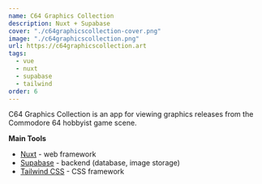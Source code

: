 ```yaml
---
name: C64 Graphics Collection
description: Nuxt + Supabase
cover: "./c64graphicscollection-cover.png"
image: "./c64graphicscollection.png"
url: https://c64graphicscollection.art
tags:
  - vue
  - nuxt
  - supabase
  - tailwind
order: 6
---
```


C64 Graphics Collection is an app for viewing graphics releases from the Commodore 64 hobbyist game scene.

**Main Tools**

- [Nuxt](https://nuxt.com) - web framework
- [Supabase](https://picocss.com/) - backend (database, image storage)
- [Tailwind CSS](https://tailwindui.com/) - CSS framework
